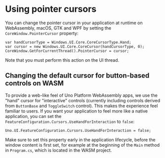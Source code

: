 # Using pointer cursors

You can change the pointer cursor in your application at runtime on WebAssembly, macOS, GTK and WPF by setting the `CoreWindow.PointerCursor` property:

```
var handCursorType = Windows.UI.Core.CoreCursorType.Hand;
var cursor = new Windows.UI.Core.CoreCursor(handCursorType, 0);
CoreWindow.GetForCurrentThread().PointerCursor = cursor;
```

Note that you must perform this action on the UI thread.

## Changing the default cursor for button-based controls on WASM

To provide a web-like feel of Uno Platform WebAssembly apps, we use the "hand" cursor for "interactive" controls (currently including controls derived from `ButtonBase` and `ToggleSwitch` control). This makes the experience feel familiar to users. If you want your application to feel more like a native application, you can set the `FeatureConfiguration.Cursors.UseHandForInteraction` to `false`:

```
Uno.UI.FeatureConfiguration.Cursors.UseHandForInteraction = false;
```

Make sure to set this property early in the application lifecycle, before the window content is first set, for example at the beginning of the `Main` method in `Program.cs`, which is located in the WASM project.